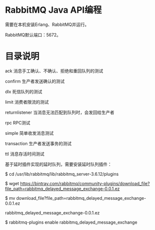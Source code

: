 # RabbitMQ Java API编程
需要在本机安装Erlang、RabbitMQ并运行。<br/>

RabbitMQ默认端口：5672。

# 目录说明
  ack  消息手工确认、不确认、拒绝和重回队列的测试

  confirm 生产者发送确认的测试

  dlx 死信队列的测试

  limit 消费者限流的测试

  returnlistener 当消息无法匹配到队列时，会发回给生产者

  rpc RPC测试

  simple 简单收发消息测试

  transaction 生产者发送事务的测试

  ttl 消息存活时间测试



  基于延时插件实现的延时队列，需要安装延时队列插件：

  $ cd /usr/lib/rabbitmq/lib/rabbitmq_server-3.6.12/plugins

  $ wget https://bintray.com/rabbitmq/community-plugins/download_file?file_path=rabbitmq_delayed_message_exchange-0.0.1.ez

  $ mv download_file?file_path=rabbitmq_delayed_message_exchange-0.0.1.ez 

rabbitmq_delayed_message_exchange-0.0.1.ez

  $ rabbitmq-plugins enable rabbitmq_delayed_message_exchange

